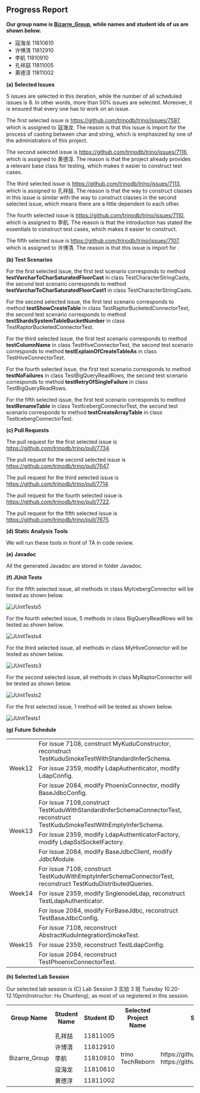 ## Progress Report

**Our group name is [Bizarre_Group](https://github.com/orgs/cs304-spring2021/teams/bizarre_group), while names and student ids of us are shown below.**

- 寇海龙 11810610
- 许博清 11812910
- 李航     11810910
- 孔祥喆 11811005
- 黄德淳 11811002



**(a) Selected Issues**

5 issues are selected in this iteration, while the number of all scheduled issues is 8. In other words, more than 50% issues are selected. Moreover, it is ensured that every one has to work on an issue.

The first selected issue is https://github.com/trinodb/trino/issues/7597, which is assigned to 寇海龙. The reason is that this issue is import for the process of casting between char and string, which is emphasized by one of the administrators of this project.

The second selected issue is https://github.com/trinodb/trino/issues/7116, which is assigned to 黄德淳. The reason is that the project already provides a relevant base class for testing, which makes it easier to construct test cases.

The third selected issue is https://github.com/trinodb/trino/issues/7113, which is assigned to 孔祥喆. The reason is that the way to construct classes in this issue is similar with the way to construct classes in the second selected issue, which means there are a little dependent to each other.

The fourth selected issue is https://github.com/trinodb/trino/issues/7110, which is assigned to 李航. The reason is that the introduction has stated the essentials to construct test cases, which makes it easier to construct.

The fifth selected issue is https://github.com/trinodb/trino/issues/7107, which is assigned to 许博清. The reason is that this issue is import for .



**(b) Test Scenarios**

For the first selected issue, the first test scenario corresponds to method **testVarcharToCharSaturatedFloorCast** in class TestCharacterStringCasts, the second test scenario corresponds to method **testVarcharToCharSaturatedFloorCast1** in class TestCharacterStringCasts.

For the second selected issue, the first test scenario corresponds to method **testShowCreateTable** in class TestRaptorBucketedConnectorTest, the second test scenario corresponds to method **testShardsSystemTableBucketNumber** in class TestRaptorBucketedConnectorTest.

For the third selected issue, the first test scenario corresponds to method **testColumnName** in class TestHiveConnectorTest, the second test scenario corresponds to method **testExplainOfCreateTableAs** in class TestHiveConnectorTest.

For the fourth selected issue, the first test scenario corresponds to method **testNoFailures** in class TestBigQueryReadRows, the second test scenario corresponds to method **testRetryOfSingleFailure** in class TestBigQueryReadRows.

For the fifth selected issue, the first test scenario corresponds to method **testRenameTable** in class TestIcebergConnectorTest, the second test scenario corresponds to method **testCreateArrayTable** in class TestIcebergConnectorTest.




**(c) Pull Requests**

The pull request for the first selected issue is https://github.com/trinodb/trino/pull/7734.

The pull request for the second selected issue is https://github.com/trinodb/trino/pull/7647.

The pull request for the third selected issue is https://github.com/trinodb/trino/pull/7714.

The pull request for the fourth selected issue is https://github.com/trinodb/trino/pull/7722.

The pull request for the fifth selected issue is https://github.com/trinodb/trino/pull/7675.



**(d) Static Analysis Tools**

We will run these tools in front of TA in code review.



**(e) Javadoc**

All the generated Javadoc are stored in folder Javadoc.



**(f) JUnit Tests**

For the fifth selected issue, all methods in class MyIcebergConnector will be tested as shown below. 

![JUnitTests5](https://github.com/MirrorChu/Photos/blob/master/progress_report/JUnitTests5.png)

For the fourth selected issue, 5 methods in class BigQueryReadRows will be tested as shown below. 

![JUnitTests4](https://github.com/MirrorChu/Photos/blob/master/progress_report/JUnitTests4.png)

For the third selected issue, all methods in class MyHiveConnector will be tested as shown below. 

![JUnitTests3](https://github.com/MirrorChu/Photos/blob/master/progress_report/JUnitTests3.png)

For the second selected issue, all methods in class MyRaptorConnector will be tested as shown below. 

![JUnitTests2](https://github.com/MirrorChu/Photos/blob/master/progress_report/JUnitTests2.png)

For the first selected issue, 1 method will be tested as shown below.

![JUnitTests1](https://github.com/MirrorChu/Photos/blob/master/progress_report/JUnitTests1.png)



**(g) Future Schedule**

<table>
  <tr>
    <td rowspan="3">Week12</td>
    <td>For issue 7108, construct MyKuduConstructor, reconstruct TestKuduSmokeTestWithStandardInferSchema.</td>
  </tr>
  <tr>
    <td>For issue 2359, modify LdapAuthenticator, modify LdapConfig.</td>
  </tr>
  <tr>
    <td>For issue 2084, modify PhoenixConnector, modify BaseJdbcConfig.</td>
  </tr>
  <tr>
    <td rowspan="3">Week13</td>
    <td>For issue 7108,construct TestKuduWithStandardInferSchemaConnectorTest, reconstruct TestKuduSmokeTestWithEmptyInferSchema.</td>
  </tr>
  <tr>
    <td>For issue 2359, modify LdapAuthenticatorFactory, modify LdapSslSocketFactory.</td>
  </tr>
  <tr>
    <td>For issue 2084, modify BaseJdbcClient, modify JdbcModule.</td>
  </tr>
  <tr>
    <td rowspan="3">Week14</td>
    <td>For issue 7108, construct TestKuduWithEmptyInferSchemaConnectorTest, reconstruct TestKuduDistributedQueries.</td>
  </tr>
  <tr>
    <td>For issue 2359, modify SnglenodeLdap, reconstruct TestLdapAuthenticator.</td>
  </tr>
  <tr>
    <td>For issue 2084, modify ForBaseJdbc, reconstruct TestBaseJdbcConfig.</td>
  </tr>
  <tr>
    <td rowspan="3">Week15</td>
    <td>For issue 7108, reconstruct AbstractKuduIntegrationSmokeTest.</td>
  </tr>
  <tr>
    <td>For issue 2359, reconstruct TestLdapConfig.</td>
  </tr>
  <tr>
    <td>For issue 2084, reconstruct TestPhoenixConnectorTest.</td>
  </tr>
</table>


**(h) Selected Lab Session**

Our selected lab session is (C) Lab Session 3 实验 3 班 Tuesday 10.20-12.10pm(Instructor: Hu Chunfeng), as most of us registered in this session.

<table>
  <tr>
    <th>Group Name</th>
    <th>Student Name</th>
    <th>Student ID</th>
    <th>Selected Project Name</th>
    <th>Selected Project Repo</th>
    <th>Select TA (A-J)</th>
    <th>Select Slot (1-4)</th>
  </tr>
  <tr>
    <td rowspan="5">Bizarre_Group</td>
    <td>孔祥喆</td>
    <td>11811005</td>
    <td rowspan="5">trino TechReborn</td>
    <td rowspan="5">https://github.com/trinodb/trino https://github.com/TechReborn/TechReborn</td>
    <td rowspan="5">E</td>
    <td rowspan="5">slot4</td>
  </tr>
  <tr>
    <td>许博清</td>
    <td>11812910</td>
  </tr>
  <tr>
    <td>李航</td>
    <td>11810910</td>
  </tr>
  <tr>
    <td>寇海龙</td>
    <td>11810610</td>
  </tr>
  <tr>
    <td>黄德淳</td>
    <td>11811002</td>
  </tr>
</table>

